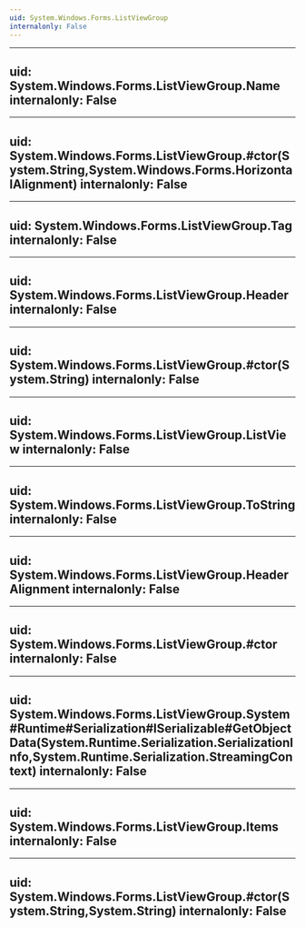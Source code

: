 ```yaml
---
uid: System.Windows.Forms.ListViewGroup
internalonly: False
---
```


---
uid: System.Windows.Forms.ListViewGroup.Name
internalonly: False
---

---
uid: System.Windows.Forms.ListViewGroup.#ctor(System.String,System.Windows.Forms.HorizontalAlignment)
internalonly: False
---

---
uid: System.Windows.Forms.ListViewGroup.Tag
internalonly: False
---

---
uid: System.Windows.Forms.ListViewGroup.Header
internalonly: False
---

---
uid: System.Windows.Forms.ListViewGroup.#ctor(System.String)
internalonly: False
---

---
uid: System.Windows.Forms.ListViewGroup.ListView
internalonly: False
---

---
uid: System.Windows.Forms.ListViewGroup.ToString
internalonly: False
---

---
uid: System.Windows.Forms.ListViewGroup.HeaderAlignment
internalonly: False
---

---
uid: System.Windows.Forms.ListViewGroup.#ctor
internalonly: False
---

---
uid: System.Windows.Forms.ListViewGroup.System#Runtime#Serialization#ISerializable#GetObjectData(System.Runtime.Serialization.SerializationInfo,System.Runtime.Serialization.StreamingContext)
internalonly: False
---

---
uid: System.Windows.Forms.ListViewGroup.Items
internalonly: False
---

---
uid: System.Windows.Forms.ListViewGroup.#ctor(System.String,System.String)
internalonly: False
---

